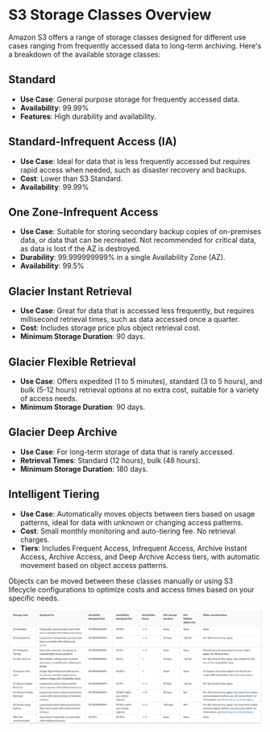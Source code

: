 # S3 Storage Classes Overview

Amazon S3 offers a range of storage classes designed for different use cases ranging from frequently accessed data to long-term archiving. Here's a breakdown of the available storage classes:

## Standard

- **Use Case**: General purpose storage for frequently accessed data.
- **Availability**: 99.99%
- **Features**: High durability and availability.

## Standard-Infrequent Access (IA)

- **Use Case**: Ideal for data that is less frequently accessed but requires rapid access when needed, such as disaster recovery and backups.
- **Cost**: Lower than S3 Standard.
- **Availability**: 99.99%

## One Zone-Infrequent Access

- **Use Case**: Suitable for storing secondary backup copies of on-premises data, or data that can be recreated. Not recommended for critical data, as data is lost if the AZ is destroyed.
- **Durability**: 99.999999999% in a single Availability Zone (AZ).
- **Availability**: 99.5%

## Glacier Instant Retrieval

- **Use Case**: Great for data that is accessed less frequently, but requires millisecond retrieval times, such as data accessed once a quarter.
- **Cost**: Includes storage price plus object retrieval cost.
- **Minimum Storage Duration**: 90 days.

## Glacier Flexible Retrieval

- **Use Case**: Offers expedited (1 to 5 minutes), standard (3 to 5 hours), and bulk (5-12 hours) retrieval options at no extra cost, suitable for a variety of access needs.
- **Minimum Storage Duration**: 90 days.

## Glacier Deep Archive

- **Use Case**: For long-term storage of data that is rarely accessed.
- **Retrieval Times**: Standard (12 hours), bulk (48 hours).
- **Minimum Storage Duration**: 180 days.

## Intelligent Tiering

- **Use Case**: Automatically moves objects between tiers based on usage patterns, ideal for data with unknown or changing access patterns.
- **Cost**: Small monthly monitoring and auto-tiering fee. No retrieval charges.
- **Tiers**: Includes Frequent Access, Infrequent Access, Archive Instant Access, Archive Access, and Deep Archive Access tiers, with automatic movement based on object access patterns.

Objects can be moved between these classes manually or using S3 lifecycle configurations to optimize costs and access times based on your specific needs.

![S3 Storage Classes](../resources/images/s3/s3-storage-classes.png)